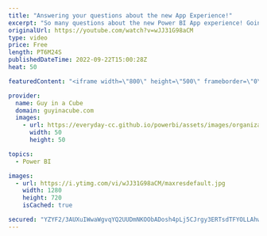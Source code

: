 ```yaml
---
title: "Answering your questions about the new App Experience!"
excerpt: "So many questions about the new Power BI App experience! Going through a few of the themes that came out of last week's video to get you some answers! What other questions do you have that weren't covered?  📢 Become a member: https://guyinacu.be/membership \r \r *******************\r \r Want to take your"
originalUrl: https://youtube.com/watch?v=wJJ31G98aCM
type: video
price: Free
length: PT6M24S
publishedDateTime: 2022-09-22T15:00:28Z
heat: 50

featuredContent: "<iframe width=\"800\" height=\"500\" frameborder=\"0\" src=\"https://www.youtube.com/embed/wJJ31G98aCM\" allow=\"accelerometer; autoplay; encrypted-media; gyroscope; picture-in-picture\" allowfullscreen></iframe>"

provider:
  name: Guy in a Cube
  domain: guyinacube.com
  images:
    - url: https://everyday-cc.github.io/powerbi/assets/images/organizations/guyinacube.com-50x50.jpg
      width: 50
      height: 50

topics:
  - Power BI

images:
  - url: https://i.ytimg.com/vi/wJJ31G98aCM/maxresdefault.jpg
    width: 1280
    height: 720
    isCached: true

secured: "YZYF2/3AUXuIWwaWgvqYQ2UUDmNKOObADosh4pLj5CJrgy3ERTsdTFYOLLAhwWlJiGjNYLV2pWGu2/5eUVTGORPufbQfy1Jx8uNTzuDw7bIY3530Qk3RMHccZY9MHRnfNjCgQBjVchoApFYpHjeUgg8ZlQR/EmX6Tw8ipL+NKYCRUvVAoSe3K0STTWKYPX/ZS0e1rdlE1vG18hPFCTocVY4sRTY+orE3WVHPW2zQ0e6Utrm0/Oca7idzawRuDCjeCPY+pkGmotwWB2CyyQlbdYprU6ss6aORbL1BYgcgCQ2BF7lLAzo2O+7ZwOhDO8Dzh2byVOtB75EvZ6h/gAEA4UmnUO6P311L+8XKh1Uai0NHmDNn3d0/Guk/ySShS/UzoW7SqZk2+o4s48lr8x1c33sc10i6J7/nGMHyCmmMxg0=;OgUd8JP2rNp9Hg0z1D4aSg=="
---
```


